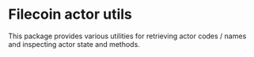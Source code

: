 # Filecoin actor utils

This package provides various utilities for retrieving actor codes / names and inspecting actor state and methods.
